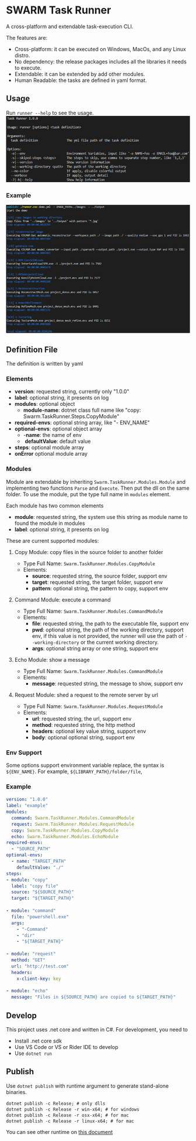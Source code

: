 # SWARM Task Runner
A cross-platform and extendable task-execution CLI.

The features are:
- Cross-platform: it can be executed on Windows, MacOs, and any Linux distro.
- No dependency: the release packages includes all the libraries it needs to execute.
- Extendable: it can be extended by add other modules.
- Human Readable: the tasks are defined in yaml format.

## Usage
Run `runner --help` to see the usage.
![usage](./screenshots/usage.png)

### Example
![example](./screenshots/example.png)

## Definition File
The definition is written by yaml

### Elements
- **version**: requested string, currently only "1.0.0"
- **label**: optional string, it presents on log
- **modules**: optional object
    - **module-name**: dotnet class full name like "copy: Swarm.TaskRunner.Steps.CopyModule"
- **required-envs**: optional string array, like "- ENV_NAME"
- **optional-envs**: optional object array
    - -**name**: the name of env
    - &nbsp;**defaultValue**: default value
- **steps**: optional module array
- **onError** optional module array

### Modules
Module are extendable by inheriting `Swarm.TaskRunner.Modules.Module` and implementing two functions `Parse` and `Execute`. Then put the dll on the same folder. To use the module, put the type full name in `modules` element.

Each module has two common elements
- **module**: requested string, the system use this string as module name to found the module in modules
- **label**: optional string, it presents on log

These are current supported modules:
1. Copy Module: copy files in the source folder to another folder 
    - Type Full Name: `Swarm.TaskRunner.Modules.CopyModule`  
    - Elements:
        - **source**: requested string, the source folder, support env
        - **target**: requested string, the target folder, support env
        - **pattern**: optional string, the pattern to copy, support env

2. Command Module: execute a command
    - Type Full Name: `Swarm.TaskRunner.Modules.CommandModule`
    - Elements:
        - **file**: requested string, the path to the executable file, support env
        - **pwd**: optional string, the path of the working directory, support env, if this value is not provided, the runner will use the path of `--working-directory` or the current working directory.
        - **args**: optional string array or one string, support env

3. Echo Module: show a message
    - Type Full Name: `Swarm.TaskRunner.Modules.CommandModule`
    - Elements:
        - **message**: requested string, the message to show, support env

4. Request Module: shed a request to the remote server by url
    - Type Full Name: `Swarm.TaskRunner.Modules.RequestModule`
    - Elements:
        - **url**: requested string, the url, support env
        - **method**: requested string, the http method
        - **headers**: optional key value string, support env
        - **body**: optional optional string, support env

### Env Support
Some options support environment variable replace, the syntax is `${ENV_NAME}`. For example, `${LIBRARY_PATH}/folder/file`, 

### Example
``` yml
version: "1.0.0"
label: "example"
modules:
  command: Swarm.TaskRunner.Modules.CommandModule
  request: Swarm.TaskRunner.Modules.RequestModule
  copy: Swarm.TaskRunner.Modules.CopyModule
  echo: Swarm.TaskRunner.Modules.EchoModule
required-envs:
  - "SOURCE_PATH"
optional-envs:
  - name: "TARGET_PATH"
    defaultValue: "./"
steps:
- module: "copy"
  label: "copy file"
  source: "${SOURCE_PATH}"
  target: "${TARGET_PATH}"
    
- module: "command"
  file: "powershell.exe"
  args:
    - "-Command"
    - "dir"
    - "${TARGET_PATH}"

- module: "request"
  method: "GET"
  url: "http://test.com"
  headers:
    x-client-key: key

- module: "echo"
  message: "Files in ${SOURCE_PATH} are copied to ${TARGET_PATH}"
```

## Develop
This project uses .net core and written in C#. For development, you need to
- Install .net core sdk
- Use VS Code or VS or Rider IDE to develop
- Use `dotnet run`

## Publish
Use `dotnet publish` with runtime argument to generate stand-alone binaries.
```
dotnet publish -c Release; # only dlls
dotnet publish -c Release -r win-x64; # for windows
dotnet publish -c Release -r osx-x64; # for mac
dotnet publish -c Release -r linux-x64; # for mac
```
You can see other runtime on [this document](https://docs.microsoft.com/en-us/dotnet/core/rid-catalog)